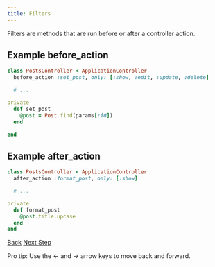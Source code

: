 ```yaml
---
title: Filters
---
```


Filters are methods that are run before or after a controller action.

## Example before_action

```ruby
class PostsController < ApplicationController
  before_action :set_post, only: [:show, :edit, :update, :delete]

  # ...

private
  def set_post
    @post = Post.find(params[:id])
  end

end
```

## Example after_action

```ruby
class PostsController < ApplicationController
  after_action :format_post, only: [:show]

  # ...

private
  def format_post
    @post.title.upcase
  end
end
```

<a id="prev" class="btn btn-basic" href="{% link _docs/upload-binary-files.md %}">Back</a>
<a id="next" class="btn btn-primary" href="{% link _docs/rescue-from.md %}">Next Step</a>
<p class="keyboard-tip">Pro tip: Use the <- and -> arrow keys to move back and forward.</p>
